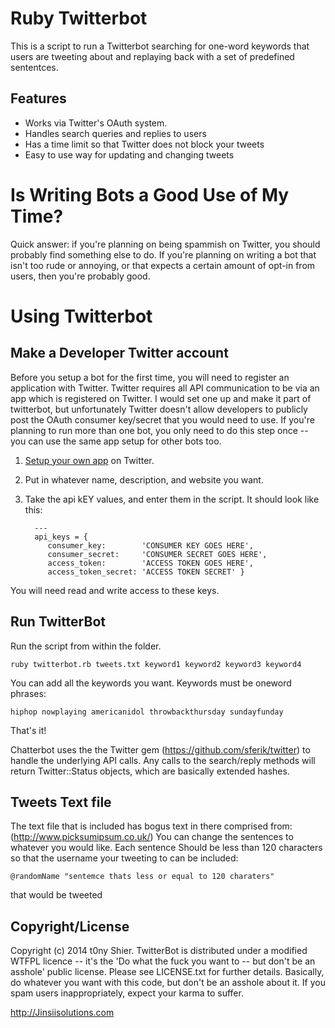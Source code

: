 Ruby Twitterbot
===========

This is a script to run a Twitterbot searching for one-word keywords that
users are tweeting about and replaying back with a set of predefined sententces.


Features
--------
* Works via Twitter's OAuth system.
* Handles search queries and replies to users
* Has a time limit so that Twitter does not block your tweets
* Easy to use way for updating and changing tweets

Is Writing Bots a Good Use of My Time?
======================================

Quick answer: if you're planning on being spammish on Twitter, you
should probably find something else to do. If you're planning on
writing a bot that isn't too rude or annoying, or that expects a
certain amount of opt-in from users, then you're probably good.


Using Twitterbot
================

Make a Developer Twitter account
----------------------
Before you setup a bot for the first time, you will need to register an
application with Twitter.  Twitter requires all API communication to be via an
app which is registered on Twitter. I would set one up and make it
part of twitterbot, but unfortunately Twitter doesn't allow developers
to publicly post the OAuth consumer key/secret that you would need to
use.  If you're planning to run more than one bot, you only need to do
this step once -- you can use the same app setup for other bots too. 

1. [Setup your own app](https://twitter.com/apps/new) on Twitter.

2. Put in whatever name, description, and website you want.

3. Take the api kEY values, and enter them in the script. It should look like this:

 		 ---
         api_keys = {
  			consumer_key:        'CONSUMER KEY GOES HERE',
  			consumer_secret:     'CONSUMER SECRET GOES HERE',
  			access_token:        'ACCESS TOKEN GOES HERE',
  			access_token_secret: 'ACCESS TOKEN SECRET' }
 		          

You will need read and write access to these keys. 


Run TwitterBot
--------------

Run the script from within the folder. 

    ruby twitterbot.rb tweets.txt keyword1 keyword2 keyword3 keyword4 

You can add all the keywords you want. Keywords must be oneword phrases: 
	
	hiphop nowplaying americanidol throwbackthursday sundayfunday 

That's it!

Chatterbot uses the the Twitter gem
(https://github.com/sferik/twitter) to handle the underlying API
calls. Any calls to the search/reply methods will return
Twitter::Status objects, which are basically extended hashes.

Tweets Text file
--------------
The text file that is included has bogus text in there comprised from:
(http://www.picksumipsum.co.uk/)
You can change the sentences to whatever you would like.  Each sentence
Should be less than 120 characters so that the username your tweeting
to can be included: 

	@randomName "sentemce thats less or equal to 120 charaters" 

that would be tweeted 



Copyright/License
-----------------

Copyright (c) 2014 t0ny Shier. TwitterBot is distributed under a
modified WTFPL licence -- it's the 'Do what the fuck you want to --
but don't be an asshole' public license.  Please see LICENSE.txt for
further details. Basically, do whatever you want with this code, but
don't be an asshole about it.  If you spam users inappropriately,
expect your karma to suffer.


http://Jinsiisolutions.com
